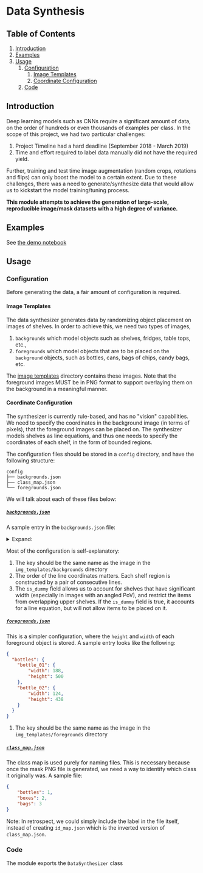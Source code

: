 # Data Synthesis

## Table of Contents

1. [Introduction](#introduction)  
1. [Examples](#examples)  
1. [Usage](#usage)  
    1. [Configuration](#configuration)  
        1. [Image Templates](#image-templates)  
        1. [Coordinate Configuration](#coordinate-configuration)  
    1. [Code](#code)  

## Introduction

Deep learning models such as CNNs require a significant amount of data, on the order of hundreds or even thousands of examples per class. In the scope of this project, we had two particular challenges:

1. Project Timeline had a hard deadline (September 2018 - March 2019)
2. Time and effort required to label data manually did not have the required yield.

Further, training and test time image augmentation (random crops, rotations and flips) can only boost the model to a certain extent. Due to these challenges, there was a need to generate/synthesize data that would allow us to kickstart the model training/tuning process.

**This module attempts to achieve the generation of large-scale, reproducible image/mask datasets with a high degree of variance.**

## Examples

See [the demo notebook](./Synthetic-Data-Creation-for-Retail-Environments.ipynb)

## Usage

### Configuration

Before generating the data, a fair amount of configuration is required.

#### Image Templates

The data synthesizer generates data by randomizing object placement on images of shelves.
In order to achieve this, we need two types of images,
  1. `backgrounds` which model objects such as shelves, fridges, table tops, etc.,
  2. `foregrounds` which model objects that are to be placed on the `background` objects, such as bottles, cans, bags of chips, candy bags, etc.

The [image templates](./img_templates) directory contains these images. Note that the foreground images MUST be in PNG format to support overlaying them on the background in a meaningful manner.

#### Coordinate Configuration

The synthesizer is currently rule-based, and has no "vision" capabilities. We need to specify the coordinates in the background image (in terms of pixels), that the foreground images can be placed on. The synthesizer models shelves as line equations, and thus one needs to specify the coordinates of each shelf, in the form of bounded regions.

The configuration files should be stored in a `config` directory, and have the following structure:
```
config
├── backgrounds.json
├── class_map.json
└── foregrounds.json
```

We will talk about each of these files below:

##### [`backgrounds.json`](./config/backgrounds.json)

A sample entry in the `backgrounds.json` file:
<details><summary>Expand:</summary>

<p>

```json
{
  "supermarket_shelf_4": {
    "shelves": [
      {
        "x_start": 0,
        "y_start": 48,
        "x_end": 264,
        "y_end": 47
      },
      {
        "x_start": 15,
        "y_start": 87,
        "x_end": 263,
        "y_end": 169
      },
      {
        "x_start": 0,
        "y_start": 93,
        "x_end": 263,
        "y_end": 201,
        "is_dummy": true
      },
      {
        "x_start": 15,
        "y_start": 157,
        "x_end": 262,
        "y_end": 383
      }
    ]
  }
}
```

</p>
</details>

Most of the configuration is self-explanatory:

1. The key should be the same name as the image in the `img_templates/backgrounds` directory
1. The order of the line coordinates matters. Each shelf region is constructed by a pair of consecutive lines.
1. The `is_dummy` field allows us to account for shelves that have significant width (especially in images with an angled PoV), and restrict the items from overlapping upper shelves. If the `is_dummy` field is true, it accounts for a line equation, but will not allow items to be placed on it.

##### [`foregrounds.json`](./config/foregrounds.json)

This is a simpler configuration, where the `height` and `width` of each foreground object is stored. A sample entry looks like the following:

```json
{
  "bottles": {
    "bottle_01": {
        "width": 188,
        "height": 500
    },
    "bottle_02": {
        "width": 124,
        "height": 438
    }
  }
}
```

1. The key should be the same name as the image in the `img_templates/foregrounds` directory

##### [`class_map.json`](./config/class_map.json)

The class map is used purely for naming files. This is necessary because once the mask PNG file is generated, we need a way to identify which class it originally was. A sample file:

```json
{
	"bottles": 1,
	"boxes": 2,
	"bags": 3
}
```

Note: In retrospect, we could simply include the label in the file itself, instead of creating `id_map.json` which is the inverted version of `class_map.json`.

### Code

The module exports the `DataSynthesizer` class
